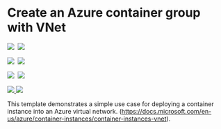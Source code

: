 # Create an Azure container group with VNet

<IMG SRC="https://azbotstorage.blob.core.windows.net/badges/101-aci-vnet/PublicLastTestDate.svg" />&nbsp;
<IMG SRC="https://azbotstorage.blob.core.windows.net/badges/101-aci-vnet/PublicDeployment.svg" />&nbsp;

<IMG SRC="https://azbotstorage.blob.core.windows.net/badges/101-aci-vnet/FairfaxLastTestDate.svg" />&nbsp;
<IMG SRC="https://azbotstorage.blob.core.windows.net/badges/101-aci-vnet/FairfaxDeployment.svg" />&nbsp;

<IMG SRC="https://azbotstorage.blob.core.windows.net/badges/101-aci-vnet/BestPracticeResult.svg" />&nbsp;
<IMG SRC="https://azbotstorage.blob.core.windows.net/badges/101-aci-vnet/CredScanResult.svg" />&nbsp;

<a href="https://portal.azure.com/#create/Microsoft.Template/uri/https%3A%2F%2Fraw.githubusercontent.com%2FAzure%2Fazure-quickstart-templates%2Fmaster%2F101-aci-vnet%2Fazuredeploy.json" target="_blank">
    <img src="http://azuredeploy.net/deploybutton.png"/>
</a>
<a href="http://armviz.io/#/?load=https%3A%2F%2Fraw.githubusercontent.com%2FAzure%2Fazure-quickstart-templates%2Fmaster%2F101-aci-vnet%2Fazuredeploy.json" target="_blank">
    <img src="http://armviz.io/visualizebutton.png"/>
</a>

This template demonstrates a simple use case for deploying a container instance into an Azure virtual network. (https://docs.microsoft.com/en-us/azure/container-instances/container-instances-vnet).

